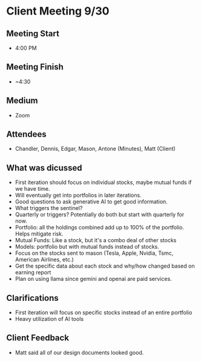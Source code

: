 # Client Meeting 9/30
## Meeting Start
- 4:00 PM
  
## Meeting Finish
- ~4:30
  
## Medium
- Zoom

## Attendees
- Chandler, Dennis, Edgar, Mason, Antone (Minutes), Matt (Client)

## What was dicussed
- First iteration should focus on individual stocks, maybe mutual funds if we have time.
- Will eventually get into portfolios in later iterations.
- Good questions to ask generative AI to get good information.
- What triggers the sentinel?
- Quarterly or triggers? Potentially do both but start with quarterly for now.
- Portfolio: all the holdings combined add up to 100% of the portfolio.  Helps mitigate risk.
- Mutual Funds: Like a stock, but it's a combo deal of other stocks
- Models: portfolio but with mutual funds instead of stocks.
- Focus on the stocks sent to mason (Tesla, Apple, Nvidia, Tsmc, American Airlines, etc.)
- Get the specific data about each stock and why/how changed based on earning report
- Plan on using llama since gemini and openai are paid services.

## Clarifications
- First iteration will focus on specific stocks instead of an entire portfolio
- Heavy utilization of AI tools

## Client Feedback
- Matt said all of our design documents looked good.
  
